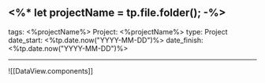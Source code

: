 <%*
let projectName = tp.file.folder();
-%>
---
tags: <%projectName%>
Project: <%projectName%>
type: Project
date_start: <%tp.date.now("YYYY-MM-DD")%>
date_finish: <%tp.date.now("YYYY-MM-DD")%>

---
![[DataView.components]]
